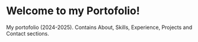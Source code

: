 # Welcome to my Portofolio!
My portofolio (2024-2025). Contains About, Skills, Experience, Projects and Contact sections.
